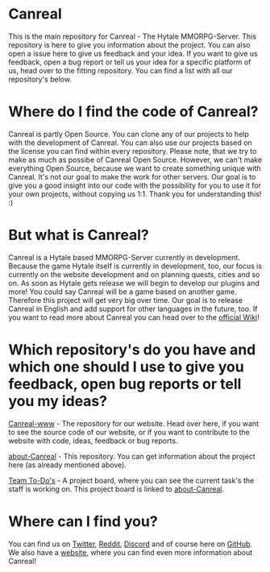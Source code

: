 # Canreal
This is the main repository for Canreal - The Hytale MMORPG-Server. This repository is here to give you information about the project. You can also open a issue here to give us feedback and your idea. If you want to give us feedback, open a bug report or tell us your idea for a specific platform of us, head over to the fitting repository. You can find a list with all our repository's below.

# Where do I find the code of Canreal?
Canreal is partly Open Source. You can clone any of our projects to help with the development of Canreal. You can also use our projects based on the license you can find within every repository. Please note, that we try to make as much as possibe of Canreal Open Source. However, we can't make everything Open Source, because we want to create something unique with Canreal. It's not our goal to make the work for other servers. Our goal is to give you a good insight into our code with the possibility for you to use it for your own projects, without copying us 1:1. Thank you for understanding this! :)

# But what is Canreal?
Canreal is a Hytale based MMORPG-Server currently in development. Because the game Hytale itself is currently in development, too, our focus is currently on the website development and on planning quests, cities and so on. As soon as Hytale gets release we will begin to develop our plugins and more! You could say Canreal will be a game based on another game. Therefore this project will get very big over time. Our goal is to release Canreal in English and add support for other languages in the future, too. If you want to read more about Canreal you can head over to the [official Wiki](https://canreal.net/wiki "Official Canreal Wiki")!

# Which repository's do you have and which one should I use to give you feedback, open bug reports or tell you my ideas?
[Canreal-www](https://github.com/Canreal/canreal-www "Canreal-www") - The repository for our website. Head over here, if you want to see the source code of our website, or if you want to contribute to the website with code, ideas, feedback or bug reports.

[about-Canreal](https://github.com/Canreal/about-canreal) - This repository. You can get information about the project here (as already mentioned above).

[Team To-Do's](https://github.com/orgs/Canreal/projects/1) - A project board, where you can see the current task's the staff is working on. This project board is linked to [about-Canreal](https://github.com/Canreal/about-canreal).

# Where can I find you?
You can find us on [Twitter](https://twitter.com/CanrealServer), [Reddit](https://www.reddit.com/r/Canreal/), [Discord](https://disboard.org/server/634694927778971653) and of course here on [GitHub](https://github.com/Canreal). We also have a [website](https://canreal.net), where you can find even more information about Canreal!
